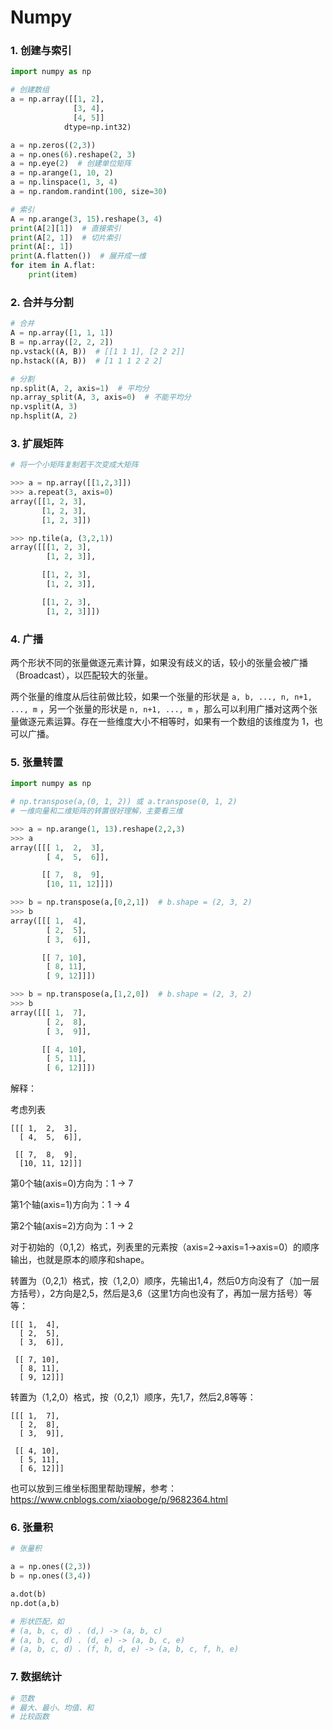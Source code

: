 # Numpy

### 1. 创建与索引

```python
import numpy as np

# 创建数组
a = np.array([[1, 2],
              [3, 4],
              [4, 5]]
            dtype=np.int32)

a = np.zeros((2,3))
a = np.ones(6).reshape(2, 3)
a = np.eye(2)  # 创建单位矩阵
a = np.arange(1, 10, 2)
a = np.linspace(1, 3, 4)
a = np.random.randint(100, size=30)

# 索引
A = np.arange(3, 15).reshape(3, 4)
print(A[2][1])  # 直接索引
print(A[2, 1])  # 切片索引
print(A[:, 1])
print(A.flatten())  # 展开成一维
for item in A.flat:
    print(item)
```



### 2. 合并与分割

```python
# 合并
A = np.array([1, 1, 1])
B = np.array([2, 2, 2])
np.vstack((A, B))  # [[1 1 1], [2 2 2]]
np.hstack((A, B))  # [1 1 1 2 2 2]

# 分割
np.split(A, 2, axis=1)  # 平均分
np.array_split(A, 3, axis=0)  # 不能平均分
np.vsplit(A, 3)
np.hsplit(A, 2)
```



### 3. 扩展矩阵

```python
# 将一个小矩阵复制若干次变成大矩阵

>>> a = np.array([[1,2,3]])
>>> a.repeat(3, axis=0)
array([[1, 2, 3],
       [1, 2, 3],
       [1, 2, 3]])

>>> np.tile(a, (3,2,1))
array([[[1, 2, 3],
        [1, 2, 3]],

       [[1, 2, 3],
        [1, 2, 3]],

       [[1, 2, 3],
        [1, 2, 3]]])
```



### 4. 广播

两个形状不同的张量做逐元素计算，如果没有歧义的话，较小的张量会被广播（Broadcast），以匹配较大的张量。

两个张量的维度从后往前做比较，如果一个张量的形状是 `a, b, ..., n, n+1, ..., m` ，另一个张量的形状是 `n, n+1, ..., m` ，那么可以利用广播对这两个张量做逐元素运算。存在一些维度大小不相等时，如果有一个数组的该维度为 1，也可以广播。



### 5. 张量转置

```python
import numpy as np

# np.transpose(a,(0, 1, 2)) 或 a.transpose(0, 1, 2)
# 一维向量和二维矩阵的转置很好理解，主要看三维

>>> a = np.arange(1, 13).reshape(2,2,3)
>>> a
array([[[ 1,  2,  3],
        [ 4,  5,  6]],

       [[ 7,  8,  9],
        [10, 11, 12]]])

>>> b = np.transpose(a,[0,2,1])  # b.shape = (2, 3, 2)
>>> b
array([[[ 1,  4],
        [ 2,  5],
        [ 3,  6]],

       [[ 7, 10],
        [ 8, 11],
        [ 9, 12]]])

>>> b = np.transpose(a,[1,2,0])  # b.shape = (2, 3, 2)
>>> b
array([[[ 1,  7],
        [ 2,  8],
        [ 3,  9]],

       [[ 4, 10],
        [ 5, 11],
        [ 6, 12]]])
```

解释：

考虑列表

```
[[[ 1,  2,  3],
  [ 4,  5,  6]],

 [[ 7,  8,  9],
  [10, 11, 12]]]
```

第0个轴(axis=0)方向为：1 -> 7

第1个轴(axis=1)方向为：1 -> 4

第2个轴(axis=2)方向为：1 -> 2



对于初始的（0,1,2）格式，列表里的元素按（axis=2->axis=1->axis=0）的顺序输出，也就是原本的顺序和shape。

转置为（0,2,1）格式，按（1,2,0）顺序，先输出1,4，然后0方向没有了（加一层方括号），2方向是2,5，然后是3,6（这里1方向也没有了，再加一层方括号）等等：

    [[[ 1,  4],
      [ 2,  5],
      [ 3,  6]],
    
     [[ 7, 10],
      [ 8, 11],
      [ 9, 12]]]
转置为（1,2,0）格式，按（0,2,1）顺序，先1,7，然后2,8等等：

```
[[[ 1,  7],
  [ 2,  8],
  [ 3,  9]],

 [[ 4, 10],
  [ 5, 11],
  [ 6, 12]]]
```

也可以放到三维坐标图里帮助理解，参考： https://www.cnblogs.com/xiaoboge/p/9682364.html 



### 6. 张量积

```python
# 张量积

a = np.ones((2,3))
b = np.ones((3,4))

a.dot(b)
np.dot(a,b)

# 形状匹配，如
# (a, b, c, d) . (d,) -> (a, b, c)
# (a, b, c, d) . (d, e) -> (a, b, c, e)
# (a, b, c, d) . (f, h, d, e) -> (a, b, c, f, h, e)
```

###  7. 数据统计

```python
# 范数
# 最大、最小、均值、和
# 比较函数
```

